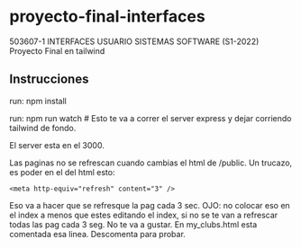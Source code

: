 # proyecto-final-interfaces
503607-1 INTERFACES USUARIO SISTEMAS SOFTWARE (S1-2022) Proyecto Final en tailwind

## Instrucciones

run: npm install

run: npm run watch # Esto te va a correr el server express y dejar corriendo tailwind de fondo.

El server esta en el 3000.

Las paginas no se refrescan cuando cambias el html de /public. Un trucazo, es poder en el <head> del html esto:
```
<meta http-equiv="refresh" content="3" />
```
Eso va a hacer que se refresque la pag cada 3 sec. 
OJO: no colocar eso en el index a menos que estes editando el index, si no se te van a refrescar todas las pag cada 3 seg. 
No te va a gustar.
En my_clubs.html esta comentada esa linea. Descomenta para probar.
